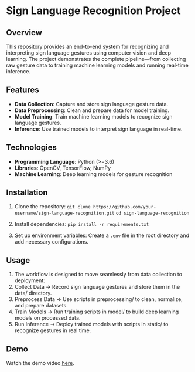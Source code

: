 # Sign Language Recognition Project

## Overview
This repository provides an end-to-end system for recognizing and interpreting sign language gestures using computer vision and deep learning. The project demonstrates the complete pipeline—from collecting raw gesture data to training machine learning models and running real-time inference.

## Features
- **Data Collection**: Capture and store sign language gesture data.
- **Data Preprocessing**: Clean and prepare data for model training.
- **Model Training**: Train machine learning models to recognize sign language gestures.
- **Inference**: Use trained models to interpret sign language in real-time.

## Technologies
- **Programming Language**: Python (>=3.6)
- **Libraries**: OpenCV, TensorFlow, NumPy
- **Machine Learning**: Deep learning models for gesture recognition


## Installation
1. Clone the repository: 
``` git clone https://github.com/your-username/sign-language-recognition.git ```
``` cd sign-language-recognition ```
2. Install dependencies: 
``` pip install -r requirements.txt ```

3.  Set up environment variables:
Create a `.env` file in the root directory and add necessary configurations.

## Usage
1. The workflow is designed to move seamlessly from data collection to deployment:
2. Collect Data → Record sign language gestures and store them in the data/ directory.
3. Preprocess Data → Use scripts in preprocessing/ to clean, normalize, and prepare datasets.
4. Train Models → Run training scripts in model/ to build deep learning models on processed data.
5. Run Inference → Deploy trained models with scripts in static/ to recognize gestures in real time.

## Demo
Watch the demo video [here](https://github.com/Shivali32/Sign-Language-Recognition/blob/main/ProjectFiles/Video.mp4).
